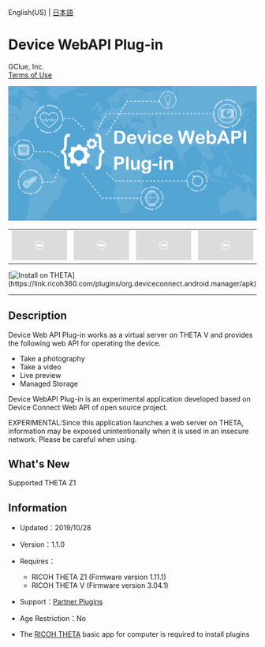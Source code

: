 English(US) | [日本語](README.ja.md)

# Device WebAPI Plug-in
GClue, Inc.  
[Terms of Use](http://www.gclue.io/privacy/en/privacy_theta.html)

<div align="center">
 <img src="1.png">

 <table>
  <tr>
   <td><img src="../../resources/common/img/noimg.png"></td>
   <td><img src="../../resources/common/img/noimg.png"></td>
   <td><img src="../../resources/common/img/noimg.png"></td>
   <td><img src="../../resources/common/img/noimg.png"></td>
  </tr>
 </table>
</div>

[![Install on THETA](https://assets.ricoh360.com/image/upload/v1/front/theta/install-button.svg?)](https://link.ricoh360.com/plugins/org.deviceconnect.android.manager/apk)

***

## Description
Device Web API Plug-in works as a virtual server on THETA V and provides the following web API for operating the device.  
  
- Take a photography
- Take a video
- Live preview
- Managed Storage
  
Device WebAPI Plug-in is an experimental application developed based on Device Connect Web API of open source project.  
  
EXPERIMENTAL:Since this application launches a web server on THETA, information may be exposed unintentionally when it is used in an insecure network. Please be careful when using.  
  
  
## What's New
Supported THETA Z1

## Information
  * Updated：2019/10/28
  * Version：1.1.0
  * Requires：
    * RICOH THETA Z1 (Firmware version 1.11.1)
    * RICOH THETA V (Firmware version 3.04.1)
  * Support：[Partner Plugins](https://www.gclue.io/theta/en/)
  * Age Restriction：No

* The [RICOH THETA](https://theta360.com/ja/about/application/pc.html#app-detail-01) basic app for computer is required to install plugins
